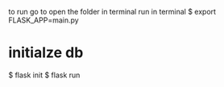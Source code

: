 to run go to open the folder in terminal
run in terminal
$ export FLASK_APP=main.py
# initialze db
$ flask init
$ flask run

